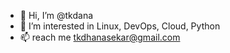 - 👋 Hi, I’m @tkdana
- 👀 I’m interested in Linux, DevOps, Cloud, Python
- 📫 reach me tkdhanasekar@gmail.com

<!---
tkdana/tkdana is a ✨ special ✨ repository because its `README.md` (this file) appears on your GitHub profile.
You can click the Preview link to take a look at your changes.
--->
